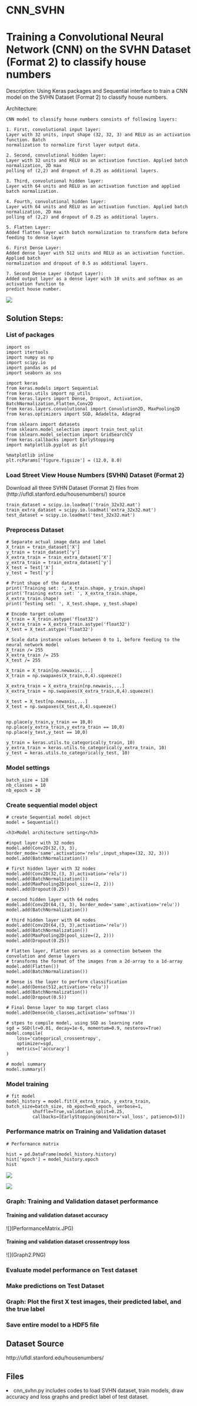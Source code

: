 # CNN_SVHN

<h1>Training a Convolutional Neural Network (CNN) on the SVHN Dataset (Format 2) to classify house numbers</h1>

Description: Using Keras packages and Sequential interface to train a CNN model on the SVHN Dataset (Format 2) to classify house numbers.

Architecture:

    CNN model to classify house numbers consists of following layers:

    1. First, convolutional input layer:
    Layer with 32 units, input shape (32, 32, 3) and RELU as an activation function. Batch 
    normalization to normalize first layer output data.

    2. Second, convolutional hidden layer:
    Layer with 32 units and RELU as an activation function. Applied batch normalization, 2D max 
    polling of (2,2) and dropout of 0.25 as additional layers.

    3. Third, convolutional hidden layer:
    Layer with 64 units and RELU as an activation function and applied batch normalization.

    4. Fourth, convolutional hidden layer:
    Layer with 64 units and RELU as an activation function. Applied batch normalization, 2D max 
    polling of (2,2) and dropout of 0.25 as additional layers.

    5. Flatten Layer:
    Added flatten layer with batch normalization to transform data before feeding to dense layer

    6. First Dense Layer:
    Added dense layer with 512 units and RELU as an activation function. Applied batch  
    normalization and dropout of 0.5 as additional layers.

    7. Second Dense Layer (Output Layer):
    Added output layer as a dense layer with 10 units and softmax as an activation function to 
    predict house number.



![](Architecture.JPG)

<h2>Solution Steps:</h2>

<h3>List of packages</h3>

    import os
    import itertools
    import numpy as np
    import scipy.io
    import pandas as pd
    import seaborn as sns

    import keras
    from keras.models import Sequential
    from keras.utils import np_utils
    from keras.layers import Dense, Dropout, Activation, BatchNormalization,Flatten,Conv2D
    from keras.layers.convolutional import Convolution2D, MaxPooling2D
    from keras.optimizers import SGD, Adadelta, Adagrad

    from sklearn import datasets
    from sklearn.model_selection import train_test_split
    from sklearn.model_selection import GridSearchCV
    from keras.callbacks import EarlyStopping
    import matplotlib.pyplot as plt

    %matplotlib inline
    plt.rcParams['figure.figsize'] = (12.0, 8.0)

<h3>Load Street View House Numbers (SVHN) Dataset (Format 2)</h3>
<p><p>Download all three SVHN Dataset (Format 2) files from (http://ufldl.stanford.edu/housenumbers/) source</p></p>

    train_dataset = scipy.io.loadmat('train_32x32.mat') 
    train_extra_dataset = scipy.io.loadmat('extra_32x32.mat')
    test_dataset = scipy.io.loadmat('test_32x32.mat')

<h3>Preprocess Dataset</h3>

    # Separate actual image data and label
    X_train = train_dataset['X']
    y_train = train_dataset['y']
    X_extra_train = train_extra_dataset['X']
    y_extra_train = train_extra_dataset['y']
    X_test = Test['X']
    y_test = Test['y']

    # Print shape of the dataset
    print('Training set: ', X_train.shape, y_train.shape)
    print('Training extra set: ', X_extra_train.shape, X_extra_train.shape)
    print('Testing set: ', X_test.shape, y_test.shape)

    # Encode target column
    X_train = X_train.astype('float32')
    X_extra_train = X_extra_train.astype('float32')
    X_test = X_test.astype('float32')

    # Scale data instance values between 0 to 1, before feeding to the neural network model
    X_train /= 255
    X_extra_train /= 255
    X_test /= 255

    X_train = X_train[np.newaxis,...]
    X_train = np.swapaxes(X_train,0,4).squeeze()

    X_extra_train = X_extra_train[np.newaxis,...]
    X_extra_train = np.swapaxes(X_extra_train,0,4).squeeze()

    X_test = X_test[np.newaxis,...]
    X_test = np.swapaxes(X_test,0,4).squeeze()


    np.place(y_train,y_train == 10,0)
    np.place(y_extra_train,y_extra_train == 10,0)
    np.place(y_test,y_test == 10,0)

    y_train = keras.utils.to_categorical(y_train, 10)
    y_extra_train = keras.utils.to_categorical(y_extra_train, 10)
    y_test = keras.utils.to_categorical(y_test, 10)

<h3>Model settings</h3>

    batch_size = 128
    nb_classes = 10
    nb_epoch = 20

<h3>Create sequential model object</h3>
    
    # create Sequential model object
    model = Sequential()

    <h3>Model architecture setting</h3>

    #input layer with 32 nodes
    model.add(Conv2D(32,(3, 3), border_mode='same',activation='relu',input_shape=(32, 32, 3))) 
    model.add(BatchNormalization())

    # first hidden layer with 32 nodes
    model.add(Conv2D(32,(3, 3),activation='relu'))
    model.add(BatchNormalization())
    model.add(MaxPooling2D(pool_size=(2, 2)))
    model.add(Dropout(0.25))

    # second hidden layer with 64 nodes
    model.add(Conv2D(64,(3, 3), border_mode='same',activation='relu'))
    model.add(BatchNormalization())

    # third hidden layer with 64 nodes
    model.add(Conv2D(64,(3, 3),activation='relu')) 
    model.add(BatchNormalization())
    model.add(MaxPooling2D(pool_size=(2, 2)))
    model.add(Dropout(0.25))

    # Flatten layer, Flatten serves as a connection between the convolution and dense layers
    # transforms the format of the images from a 2d-array to a 1d-array
    model.add(Flatten())
    model.add(BatchNormalization())

    # Dense is the layer to perform classification
    model.add(Dense(512,activation='relu'))
    model.add(BatchNormalization())
    model.add(Dropout(0.5))

    # Final Dense layer to map target class
    model.add(Dense(nb_classes,activation='softmax'))

    # stpes to compile model, using SGD as learning rate
    sgd = SGD(lr=0.01, decay=1e-6, momentum=0.9, nesterov=True)
    model.compile(
        loss='categorical_crossentropy', 
        optimizer=sgd,
        metrics=['accuracy']
    )

    # model summary
    model.summary()

<h3>Model training </h3>

    # fit model
    model_history = model.fit(X_extra_train, y_extra_train, batch_size=batch_size, nb_epoch=nb_epoch, verbose=1,
              shuffle=True,validation_split=0.25,
              callbacks=[EarlyStopping(monitor='val_loss', patience=5)])
          
<h3>Performance matrix on Training and Validation dataset</h3>

    # Performance matrix 

    hist = pd.DataFrame(model_history.history)
    hist['epoch'] = model_history.epoch
    hist
    
![](PerformanceMatrix.JPG)

![](Graph2.PNG)

<h3>Graph: Training and Validation dataset performance</h3>

<h4>Training and validation dataset accuracy</h4> 
![](PerformanceMatrix.JPG)

<h4>Training and validation dataset crossentropy loss</h4>
![](Graph2.PNG)
 


<h3>Evaluate model performance on Test dataset</h3>

<h3>Make predictions on Test Dataset</h3>

<h3>Graph: Plot the first X test images, their predicted label, and the true label</h3>

<h3>Save entire model to a HDF5 file</h3>

<h2>Dataset Source</h2>
http://ufldl.stanford.edu/housenumbers/


<h2>Files</h2>
<li>cnn_svhn.py includes codes to load SVHN dataset, train models, draw accuracy and loss graphs and predict label of test dataset.</li>
